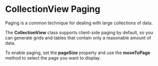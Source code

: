CollectionView Paging
=====================

Paging is a common technique for dealing with large collections of data.

The **CollectionView** class supports client-side paging by default, 
so you can generate grids and tables that contain only a reasonable amount of data.

To enable paging, set the **pageSize** property and use the **moveToPage** method 
to select the page you want to display.